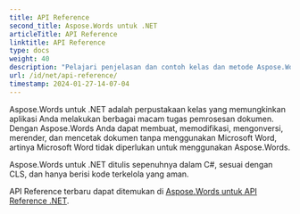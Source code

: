 ```yaml
---
title: API Reference
second_title: Aspose.Words untuk .NET
articleTitle: API Reference
linktitle: API Reference
type: docs
weight: 40
description: "Pelajari penjelasan dan contoh kelas dan metode Aspose.Words untuk .NET untuk menghasilkan, mengonversi, memodifikasi, merender, dan mencetak dokumen tanpa menggunakan Microsoft Word."
url: /id/net/api-reference/
timestamp: 2024-01-27-14-07-04
---
```


Aspose.Words untuk .NET adalah perpustakaan kelas yang memungkinkan aplikasi Anda melakukan berbagai macam tugas pemrosesan dokumen. Dengan Aspose.Words Anda dapat membuat, memodifikasi, mengonversi, merender, dan mencetak dokumen tanpa menggunakan Microsoft Word, artinya Microsoft Word tidak diperlukan untuk menggunakan Aspose.Words.

Aspose.Words untuk .NET ditulis sepenuhnya dalam C#, sesuai dengan CLS, dan hanya berisi kode terkelola yang aman.

API Reference terbaru dapat ditemukan di [Aspose.Words untuk API Reference .NET](https://reference.aspose.com/words/net/).
